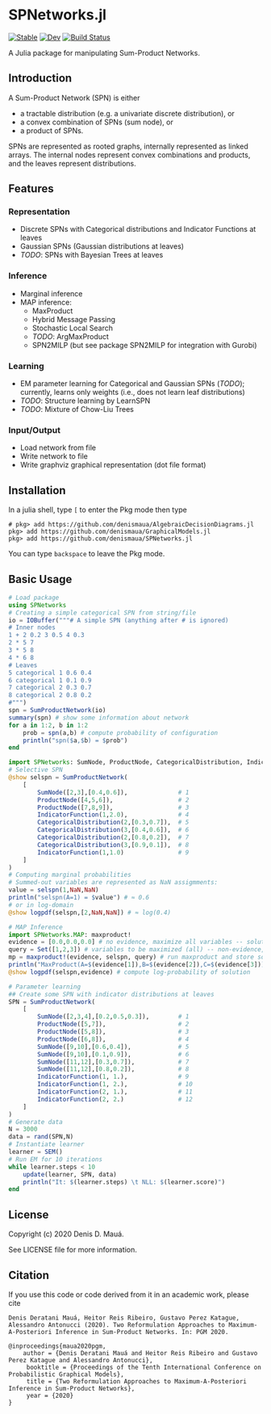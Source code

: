 # SPNetworks.jl

[![Stable](https://img.shields.io/badge/docs-stable-blue.svg)](https://denismaua.github.io/SPNetworks.jl/stable)
[![Dev](https://img.shields.io/badge/docs-dev-blue.svg)](https://denismaua.github.io/SPNetworks.jl/dev)
[![Build Status](https://github.com/denismaua/SumProductNetworks.jl/workflows/CI/badge.svg)](https://github.com/denismaua/SPNetworks.jl/actions)

A Julia package for manipulating Sum-Product Networks.

## Introduction

A Sum-Product Network (SPN) is either

- a tractable distribution (e.g. a univariate discrete distribution), or
- a convex combination of SPNs (sum node), or
- a product of SPNs.

SPNs are represented as rooted graphs, internally represented as linked arrays.
The internal nodes represent convex combinations and products, and the leaves represent distributions.

## Features

### Representation

- Discrete SPNs with Categorical distributions and Indicator Functions at leaves
- Gaussian SPNs (Gaussian distributions at leaves)
- _TODO_: SPNs with Bayesian Trees at leaves

### Inference

- Marginal inference
- MAP inference:
  - MaxProduct
  - Hybrid Message Passing
  - Stochastic Local Search
  - _TODO_: ArgMaxProduct
  - SPN2MILP (but see package SPN2MILP for integration with Gurobi)

### Learning

- EM parameter learning for Categorical and Gaussian SPNs (_TODO_); currently, learns only weights (i.e., does not learn leaf distributions)
- _TODO_: Structure learning by LearnSPN
- _TODO_: Mixture of Chow-Liu Trees

### Input/Output

- Load network from file
- Write network to file
- Write graphviz graphical representation (dot file format)

## Installation

In a julia shell, type `[` to enter the Pkg mode then type
```shell
# pkg> add https://github.com/denismaua/AlgebraicDecisionDiagrams.jl
pkg> add https://github.com/denismaua/GraphicalModels.jl
pkg> add https://github.com/denismaua/SPNetworks.jl
```
You can type `backspace` to leave the Pkg mode.

## Basic Usage

```julia
# Load package
using SPNetworks
# Creating a simple categorical SPN from string/file
io = IOBuffer("""# A simple SPN (anything after # is ignored)
# Inner nodes
1 + 2 0.2 3 0.5 4 0.3
2 * 5 7
3 * 5 8
4 * 6 8
# Leaves
5 categorical 1 0.6 0.4
6 categorical 1 0.1 0.9
7 categorical 2 0.3 0.7
8 categorical 2 0.8 0.2
#""")
spn = SumProductNetwork(io)
summary(spn) # show some information about network
for a in 1:2, b in 1:2
    prob = spn(a,b) # compute probability of configuration
    println("spn($a,$b) = $prob")
end

import SPNetworks: SumNode, ProductNode, CategoricalDistribution, IndicatorFunction
# Selective SPN
@show selspn = SumProductNetwork(
    [
        SumNode([2,3],[0.4,0.6]),              # 1
        ProductNode([4,5,6]),                  # 2
        ProductNode([7,8,9]),                  # 3
        IndicatorFunction(1,2.0),              # 4
        CategoricalDistribution(2,[0.3,0.7]),  # 5
        CategoricalDistribution(3,[0.4,0.6]),  # 6
        CategoricalDistribution(2,[0.8,0.2]),  # 7
        CategoricalDistribution(3,[0.9,0.1]),  # 8
        IndicatorFunction(1,1.0)               # 9
    ]
)
# Computing marginal probabilities
# Summed-out variables are represented as NaN assigmments:
value = selspn(1,NaN,NaN)
println("selspn(A=1) = $value") # ≈ 0.6
# or in log-domain
@show logpdf(selspn,[2,NaN,NaN]) # ≈ log(0.4)

# MAP Inference
import SPNetworks.MAP: maxproduct!
evidence = [0.0,0.0,0.0] # no evidence, maximize all variables -- solution is stored in this vector
query = Set([1,2,3]) # variables to be maximized (all) -- non-evidence, non-query variables are marginalized
mp = maxproduct!(evidence, selspn, query) # run maxproduct and store solution in evidence
println("MaxProduct(A=$(evidence[1]),B=$(evidence[2]),C=$(evidence[3])) -> $(exp(mp))")
@show logpdf(selspn,evidence) # compute log-probability of solution

# Parameter learning
## Create some SPN with indicator distributions at leaves
SPN = SumProductNetwork(
    [
        SumNode([2,3,4],[0.2,0.5,0.3]),        # 1
        ProductNode([5,7]),                    # 2
        ProductNode([5,8]),                    # 3
        ProductNode([6,8]),                    # 4
        SumNode([9,10],[0.6,0.4]),             # 5
        SumNode([9,10],[0.1,0.9]),             # 6
        SumNode([11,12],[0.3,0.7]),            # 7
        SumNode([11,12],[0.8,0.2]),            # 8
        IndicatorFunction(1, 1.),              # 9
        IndicatorFunction(1, 2.),              # 10
        IndicatorFunction(2, 1.),              # 11
        IndicatorFunction(2, 2.)               # 12
    ]
)        
# Generate data
N = 3000
data = rand(SPN,N)
# Instantiate learner
learner = SEM()
# Run EM for 10 iterations
while learner.steps < 10    
    update(learner, SPN, data)
    println("It: $(learner.steps) \t NLL: $(learner.score)")
end
```

## License

Copyright (c) 2020 Denis D. Mauá.

See LICENSE file for more information.

## Citation

If you use this code or code derived from it in an academic work, please cite

    Denis Deratani Mauá, Heitor Reis Ribeiro, Gustavo Perez Katague, Alessandro Antonucci (2020). Two Reformulation Approaches to Maximum-A-Posteriori Inference in Sum-Product Networks. In: PGM 2020.

    @inproceedings{maua2020pgm,
        author = {Denis Deratani Mauá and Heitor Reis Ribeiro and Gustavo Perez Katague and Alessandro Antonucci},
         booktitle = {Proceedings of the Tenth International Conference on Probabilistic Graphical Models},
         title = {Two Reformulation Approaches to Maximum-A-Posteriori Inference in Sum-Product Networks},
         year = {2020}
    }

